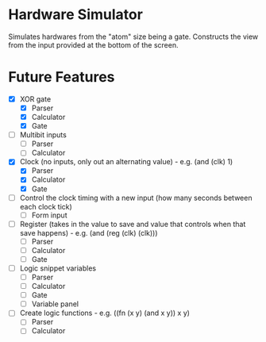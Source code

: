 # Hardware Simulator

Simulates hardwares from the "atom" size being a gate. Constructs 
the view from the input provided at the bottom of the screen. 

# Future Features

- [X] XOR gate
    - [X] Parser
    - [X] Calculator
    - [X] Gate
- [ ] Multibit inputs
    - [ ] Parser
    - [ ] Calculator
- [X] Clock (no inputs, only out an alternating value) - e.g. (and (clk) 1)
    - [X] Parser
    - [X] Calculator
    - [X] Gate
- [ ] Control the clock timing with a new input (how many seconds between each clock tick)
    - [ ] Form input
- [ ] Register (takes in the value to save and value that controls when that save happens) - e.g. (and (reg (clk) (clk)))
    - [ ] Parser
    - [ ] Calculator
    - [ ] Gate
- [ ] Logic snippet variables
    - [ ] Parser
    - [ ] Calculator
    - [ ] Gate
    - [ ] Variable panel
- [ ] Create logic functions - e.g. ((fn (x y) (and x y)) x y)
    - [ ] Parser
    - [ ] Calculator